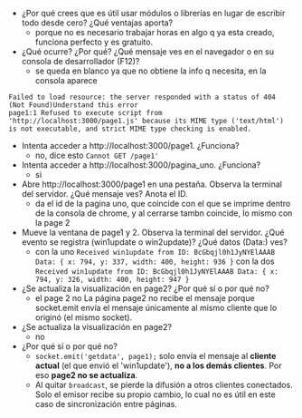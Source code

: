 + ¿Por qué crees que es útil usar módulos o librerías en lugar de escribir todo desde cero? ¿Qué ventajas aporta?
  + porque no es necesario trabajar horas en algo q ya esta creado, funciona perfecto y es gratuito.
+ ¿Qué ocurre? ¿Por qué? ¿Qué mensaje ves en el navegador o en su consola de desarrollador (F12)?
  + se queda en blanco ya que no obtiene la info q necesita, en la consola aparece
```
Failed to load resource: the server responded with a status of 404 (Not Found)Understand this error
page1:1 Refused to execute script from 'http://localhost:3000/page1.js' because its MIME type ('text/html') is not executable, and strict MIME type checking is enabled.
```
+ Intenta acceder a http://localhost:3000/page1. ¿Funciona?
  + no, dice esto `Cannot GET /page1'`
+ Intenta acceder a http://localhost:3000/pagina_uno. ¿Funciona?
  + si
+ Abre http://localhost:3000/page1 en una pestaña. Observa la terminal del servidor. ¿Qué mensaje ves? Anota el ID.
  + da el id de la pagina uno, que coincide con el que se imprime dentro de la consola de chrome, y al cerrarse tambn coincide, lo mismo con la page 2
+ Mueve la ventana de page1 y 2. Observa la terminal del servidor. ¿Qué evento se registra (win1update o win2update)? ¿Qué datos (Data:) ves?
  +  con la uno `Received win1update from ID: BcGbqjl0h1JyNYElAAAB Data: { x: 794, y: 337, width: 400, height: 936 }` con la dos `Received win1update from ID: BcGbqjl0h1JyNYElAAAB Data: { x: 794, y: 326, width: 400, height: 947 }`
+ ¿Se actualiza la visualización en page2? ¿Por qué sí o por qué no?
  + el page 2 no La página page2 no recibe el mensaje porque socket.emit envía el mensaje únicamente al mismo cliente que lo originó (el mismo socket).
+ ¿Se actualiza la visualización en page2?
  + no
+ ¿Por qué sí o por qué no?
  + `socket.emit('getdata', page1);` solo envía el mensaje al **cliente actual** (el que envió el 'win1update'), **no a los demás clientes**. Por eso **page2 no se actualiza**.  
  + Al quitar `broadcast`, se pierde la difusión a otros clientes conectados. Solo el emisor recibe su propio cambio, lo cual no es útil en este caso de sincronización entre páginas. 
